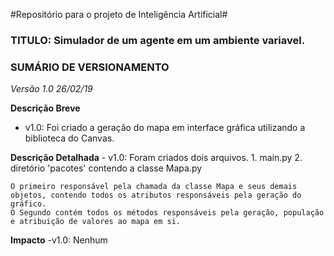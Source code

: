 #Repositório para o projeto de Inteligência Artificial#

### TITULO: Simulador de um agente em um ambiente variavel. ###

### SUMÁRIO DE VERSIONAMENTO ###
*Versão 1.0 26/02/19*

**Descrição Breve**
- v1.0:
	Foi criado a geração do mapa em interface gráfica utilizando a biblioteca do Canvas.

**Descrição Detalhada**
	- v1.0:
	Foram criados dois arquivos.
	1. main.py
	2. diretório 'pacotes' contendo a classe Mapa.py


	O primeiro responsável pela chamada da classe Mapa e seus demais objetos, contendo todos os atributos responsáveis pela geração do gráfico.
	O Segundo contém todos os métodos responsáveis pela geração, população e atribuição de valores ao mapa em si.
**Impacto**
	-v1.0:
	Nenhum